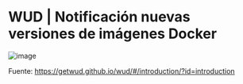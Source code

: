 # WUD | Notificación nuevas versiones de imágenes Docker


![image](https://github.com/user-attachments/assets/94320544-8c97-4533-a791-2836325010ec)

Fuente: https://getwud.github.io/wud/#/introduction/?id=introduction
